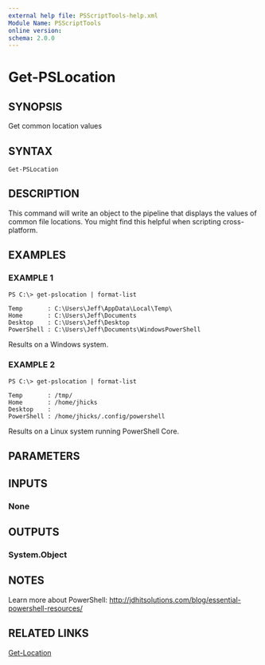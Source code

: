 ```yaml
---
external help file: PSScriptTools-help.xml
Module Name: PSScriptTools
online version: 
schema: 2.0.0
---
```


# Get-PSLocation

## SYNOPSIS
Get common location values

## SYNTAX

```
Get-PSLocation
```

## DESCRIPTION
This command will write an object to the pipeline that displays the values of common file locations. You might find this helpful when scripting cross-platform.

## EXAMPLES

### EXAMPLE 1
```
PS C:\> get-pslocation | format-list

Temp       : C:\Users\Jeff\AppData\Local\Temp\
Home       : C:\Users\Jeff\Documents
Desktop    : C:\Users\Jeff\Desktop
PowerShell : C:\Users\Jeff\Documents\WindowsPowerShell
```

Results on a Windows system.

### EXAMPLE 2
```
PS C:\> get-pslocation | format-list

Temp       : /tmp/
Home       : /home/jhicks
Desktop    :
PowerShell : /home/jhicks/.config/powershell
```

Results on a Linux system running PowerShell Core.

## PARAMETERS

## INPUTS

### None

## OUTPUTS

### System.Object

## NOTES
Learn more about PowerShell: http://jdhitsolutions.com/blog/essential-powershell-resources/

## RELATED LINKS
[Get-Location]()
